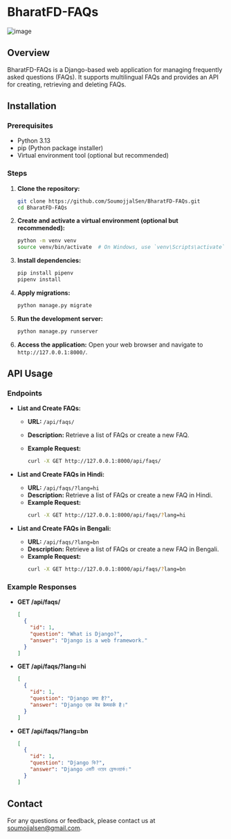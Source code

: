 # BharatFD-FAQs

![image](https://github.com/user-attachments/assets/dfcd1b3f-13e2-4368-b29d-21b31757fc22)

## Overview

BharatFD-FAQs is a Django-based web application for managing frequently asked questions (FAQs). It supports multilingual FAQs and provides an API for creating, retrieving and deleting FAQs.

## Installation

### Prerequisites

- Python 3.13
- pip (Python package installer)
- Virtual environment tool (optional but recommended)

### Steps

1. **Clone the repository:**

   ```sh
   git clone https://github.com/SoumojjalSen/BharatFD-FAQs.git
   cd BharatFD-FAQs
   ```

2. **Create and activate a virtual environment (optional but recommended):**

   ```sh
   python -m venv venv
   source venv/bin/activate  # On Windows, use `venv\Scripts\activate`
   ```

3. **Install dependencies:**

   ```sh
   pip install pipenv
   pipenv install
   ```

4. **Apply migrations:**

   ```sh
   python manage.py migrate
   ```

5. **Run the development server:**

   ```sh
   python manage.py runserver
   ```

6. **Access the application:**
   Open your web browser and navigate to `http://127.0.0.1:8000/`.

## API Usage

### Endpoints

- **List and Create FAQs:**

  - **URL:** `/api/faqs/`
  - **Description:** Retrieve a list of FAQs or create a new FAQ.
  - **Example Request:**

    ```sh
    curl -X GET http://127.0.0.1:8000/api/faqs/
    ```

- **List and Create FAQs in Hindi:**

  - **URL:** `/api/faqs/?lang=hi`
  - **Description:** Retrieve a list of FAQs or create a new FAQ in Hindi.
  - **Example Request:**
    ```sh
    curl -X GET http://127.0.0.1:8000/api/faqs/?lang=hi
    ```

- **List and Create FAQs in Bengali:**
  - **URL:** `/api/faqs/?lang=bn`
  - **Description:** Retrieve a list of FAQs or create a new FAQ in Bengali.
  - **Example Request:**
    ```sh
    curl -X GET http://127.0.0.1:8000/api/faqs/?lang=bn
    ```

### Example Responses

- **GET /api/faqs/**

  ```json
  [
    {
      "id": 1,
      "question": "What is Django?",
      "answer": "Django is a web framework."
    }
  ]
  ```

- **GET /api/faqs/?lang=hi**

  ```json
  [
    {
      "id": 1,
      "question": "Django क्या है?",
      "answer": "Django एक वेब फ्रेमवर्क है।"
    }
  ]
  ```

- **GET /api/faqs/?lang=bn**

  ```json
  [
    {
      "id": 1,
      "question": "Django কি?",
      "answer": "Django একটি ওয়েব ফ্রেমওয়ার্ক।"
    }
  ]
  ```

## Contact

For any questions or feedback, please contact us at [soumojjalsen@gmail.com](mailto:soumojjalsen@gmail.com).

